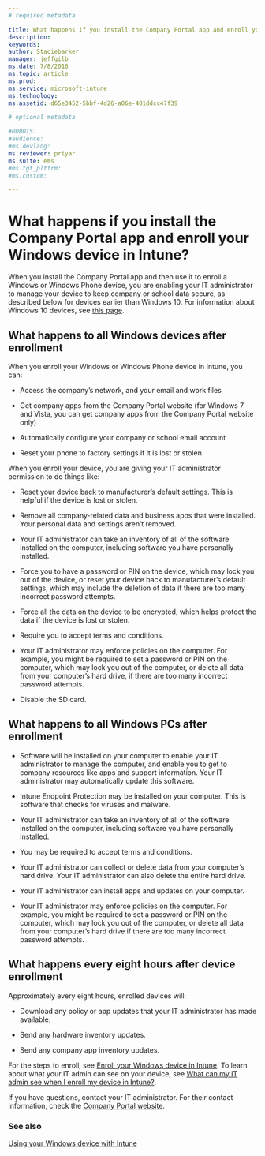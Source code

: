 ```yaml
---
# required metadata

title: What happens if you install the Company Portal app and enroll your Windows device in Intune? | Microsoft Intune
description:
keywords:
author: Staciebarker
manager: jeffgilb
ms.date: 7/8/2016
ms.topic: article
ms.prod:
ms.service: microsoft-intune
ms.technology:
ms.assetid: d65e3452-5bbf-4d26-a06e-401ddcc47f39

# optional metadata

#ROBOTS:
#audience:
#ms.devlang:
ms.reviewer: priyar
ms.suite: ems
#ms.tgt_pltfrm:
#ms.custom:

---
```



# What happens if you install the Company Portal app and enroll your Windows device in Intune?

When you install the Company Portal app and then use it to enroll a Windows or Windows Phone device, you are enabling your IT administrator to manage your device to keep company or school data secure, as described below for devices earlier than Windows 10. For information about Windows 10 devices, see [this page](what-happens-if-you-install-the-company-portal-app-and-enroll-your-device-in-intune-windows10.md).

## What happens to all Windows devices after enrollment
When you enroll your Windows or Windows Phone device in Intune, you can:

-   Access the company’s network, and your email and work files

-   Get company apps from the Company Portal website (for Windows 7 and Vista, you can get company apps from the Company Portal website only)

-   Automatically configure your company or school email account

-   Reset your phone to factory settings if it is lost or stolen

When you enroll your device, you are giving your IT administrator permission to do things like:

-   Reset your device back to manufacturer’s default settings. This is helpful if the device is lost or stolen.

-   Remove all company-related data and business apps that were installed. Your personal data and settings aren’t removed.

-   Your IT administrator can take an inventory of all of the software installed on the computer, including software you have personally installed.

-   Force you to have a password or PIN on the device, which may lock you out of the device, or reset your device back to manufacturer’s default settings, which may include the deletion of data if there are too many incorrect password attempts.

-   Force all the data on the device to be encrypted, which helps protect the data if the device is lost or stolen.

-   Require you to accept terms and conditions.

-   Your IT administrator may enforce policies on the computer. For example, you might be required to set a password or PIN on the computer, which may lock you out of the computer, or delete all data from your computer’s hard drive, if there are too many incorrect password attempts.

-   Disable the SD card.

## What happens to all Windows PCs after enrollment

-  Software will be installed on your computer to enable your IT administrator to manage the computer, and enable you to get to company resources like apps and support information. Your IT administrator may automatically update this software.

-  Intune Endpoint Protection may be installed on your computer. This is software that checks for viruses and malware.

-  Your IT administrator can take an inventory of all of the software installed on the computer, including software you have personally installed.

-  You may be required to accept terms and conditions.

-  Your IT administrator can collect or delete data from your computer’s hard drive. Your IT administrator can also delete the entire hard drive.

-  Your IT administrator can install apps and updates on your computer.

-  Your IT administrator may enforce policies on the computer. For example, you might be required to set a password or PIN on the computer, which may lock you out of the computer, or delete all data from your computer’s hard drive if there are too many incorrect password attempts.


## What happens every eight hours after device enrollment
Approximately every eight hours, enrolled devices will:

-   Download any policy or app updates that your IT administrator has made available.

-   Send any hardware inventory updates.

-   Send any company app inventory updates.

For the steps to enroll, see [Enroll your Windows device in Intune](enroll-your-device-in-intune-windows.md). To learn about what your IT admin can see on your device, see [What can my IT admin see when I enroll my device in Intune?](what-can-your-it-administrator-see-when-you-enroll-your-device-in-intune-windows.md).

If you have questions, contact your IT administrator. For their contact information, check the [Company Portal website](http://portal.manage.microsoft.com).

### See also
[Using your Windows device with Intune](using-your-windows-device-with-intune.md)
